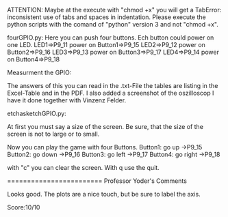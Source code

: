 ATTENTION: Maybe at the execute with "chmod +x" you will get a TabError: inconsistent use 
of tabs and spaces in indentation. Please execute the python scripts with the comand of "python" version 3 and not
"chmod +x". 

fourGPIO.py:
Here you can push four buttons. Ech button could power on one LED.
LED1=>P9_11 power on Button1=>P9_15
LED2=>P9_12 power on Button2=>P9_16
LED3=>P9_13 power on Button3=>P9_17
LED4=>P9_14 power on Button4=>P9_18

Measurment the GPIO:

The answers of this you can read in the .txt-File the tables are listing 
in the Excel-Table and in the PDF. I also added a screenshot of the oszilloscop I have it done together with Vinzenz Felder. 


etchasketchGPIO.py:

At first you must say a size of the screen. Be sure, that the size of the 
screen is not to large or to small.

Now you can play the game with four Buttons.
Button1: go up ->P9_15
Button2: go down ->P9_16
Button3: go left ->P9_17
Button4: go right ->P9_18

with "c" you can clear the screen. With q use the quit. 

========================
Professor Yoder's Comments

Looks good.  The plots are a nice touch, but be sure to label the axis.

Score:10/10

